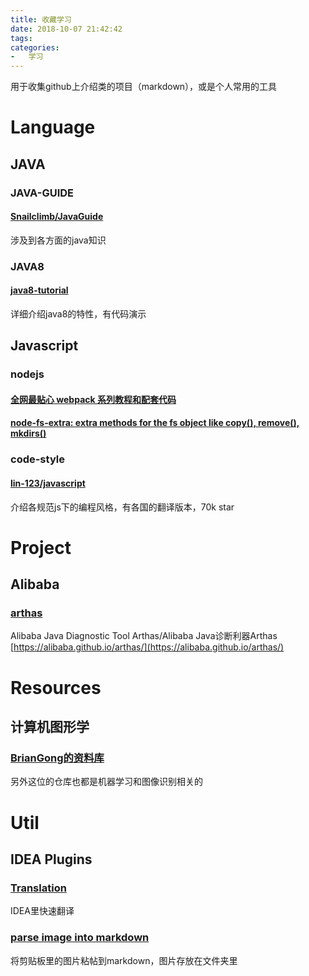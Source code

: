 ```yaml
---
title: 收藏学习
date: 2018-10-07 21:42:42
tags:
categories:
-   学习
---
```


用于收集github上介绍类的项目（markdown），或是个人常用的工具

<!--more-->
# Language
## JAVA
### JAVA-GUIDE
#### [Snailclimb/JavaGuide](https://github.com/Snailclimb/JavaGuide)
涉及到各方面的java知识

### JAVA8
#### [java8-tutorial](https://github.com/winterbe/java8-tutorial)
详细介绍java8的特性，有代码演示

## Javascript
### nodejs
#### [全网最贴心 webpack 系列教程和配套代码](https://www.v2ex.com/t/499178)
#### [node-fs-extra: extra methods for the fs object like copy(), remove(), mkdirs()](https://github.com/jprichardson/node-fs-extra)
### code-style
#### [lin-123/javascript](https://github.com/airbnb/javascript)
介绍各规范js下的编程风格，有各国的翻译版本，70k star
     
# Project
## Alibaba
### [arthas](https://github.com/alibaba/arthas)
Alibaba Java Diagnostic Tool Arthas/Alibaba Java诊断利器Arthas [https://alibaba.github.io/arthas/](https://alibaba.github.io/arthas/)

# Resources
## 计算机图形学
### [BrianGong的资料库](https://github.com/BrianGong/documents)
另外这位的仓库也都是机器学习和图像识别相关的

# Util
## IDEA Plugins
### [Translation](https://github.com/YiiGuxing/TranslationPlugin)
IDEA里快速翻译
### [parse image into markdown](https://github.com/holgerbrandl/pasteimages)
将剪贴板里的图片粘帖到markdown，图片存放在文件夹里
